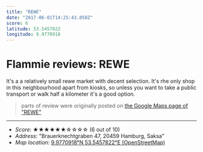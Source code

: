 ```yaml
---
title: "REWE"
date: "2017-06-01T14:25:43.058Z"
score: 6
latitude: 53.5457822
longitude: 9.9770918
---
```

# Flammie reviews: REWE

It's a a relatively small rewe market with decent selection. It's rhe
only shop in this neighbourhood apart from kiosks, so unless you want
to take a public transport or walk half a kilometer it's a good option.

> parts of review were originally posted on [the Google Maps page of
  "REWE"](https://www.google.com/maps/place//data=!4m2!3m1!1s0x0:0x57e959c2e4046cb4)
* * *
- *Score*: ★★★★★★☆☆☆☆ (6 out of 10)
- *Address*: "Brauerknechtgraben 47, 20459 Hamburg, Saksa"
- *Map location*: [9.9770918°N 53.5457822°E (OpenStreetMap)](https://www.openstreetmap.org/?mlat=53.5457822&mlon=9.9770918&zoom=12)
